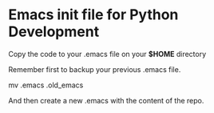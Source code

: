 # Emacs init file for Python Development

Copy the code to your .emacs file on your **$HOME** directory

Remember first to backup your previous .emacs file.

mv .emacs .old_emacs

And then create a new .emacs with the content of the repo.

